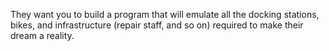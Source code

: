 They want you to build a program that will emulate all the docking stations, bikes, and infrastructure (repair staff, and so on) required to make their dream a reality.
